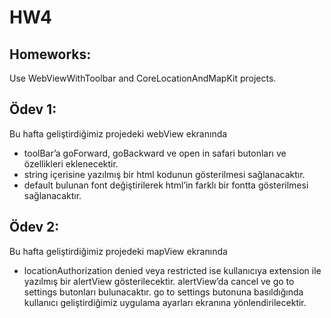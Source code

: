 # HW4

## Homeworks:
Use WebViewWithToolbar and CoreLocationAndMapKit projects.

## Ödev 1: 
Bu hafta geliştirdiğimiz projedeki webView ekranında 
- toolBar’a goForward, goBackward ve open in safari butonları ve özellikleri eklenecektir.
- string içerisine yazılmış bir html kodunun gösterilmesi sağlanacaktır.
- default bulunan font değiştirilerek html’in farklı bir fontta gösterilmesi sağlanacaktır. 

## Ödev 2: 
Bu hafta geliştirdiğimiz projedeki mapView ekranında
- locationAuthorization denied veya restricted ise kullanıcıya extension ile yazılmış bir alertView gösterilecektir. alertView’da cancel ve go to settings butonları bulunacaktır. go to settings butonuna basıldığında kullanıcı geliştirdiğimiz uygulama ayarları ekranına yönlendirilecektir.
